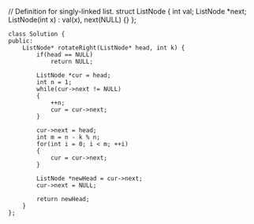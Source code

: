 // Definition for singly-linked list.
struct ListNode {
    int val;
    ListNode *next;
    ListNode(int x) : val(x), next(NULL) {}
};

```
class Solution {
public:
    ListNode* rotateRight(ListNode* head, int k) {
        if(head == NULL)
            return NULL;

        ListNode *cur = head;
        int n = 1;
        while(cur->next != NULL)
        {
            ++n;
            cur = cur->next;
        }

        cur->next = head;
        int m = n - k % n;
        for(int i = 0; i < m; ++i)
        {
            cur = cur->next;
        }

        ListNode *newHead = cur->next;
        cur->next = NULL;

        return newHead;
    }
};
```
